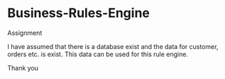 # Business-Rules-Engine
Assignment

I have assumed that there is a database exist and the data for customer, orders etc. is exist.
This data can be used for this rule engine.

Thank you

